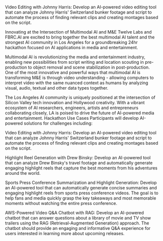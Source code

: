
Video Editing with Johnny Harris: Develop an AI-powered video editing tool that can analyze Johnny Harris' Switzerland bunker footage and script to automate the process of finding relevant clips and creating montages based on the script.



​Innovating at the Intersection of Multimodal AI and M&E
​Twelve Labs and FBRC.AI are excited to bring together the best multimodal AI talent and the strongest AI community in Los Angeles for a groundbreaking 24hr hackathon focused on AI applications in media and entertainment.

​Multimodal AI is revolutionizing the media and entertainment industry, enabling new possibilities from script writing and location scouting in pre-production to object removal and scene stabilization in post-production. One of the most innovative and powerful ways that multimodal AI is transforming M&E is through video understanding - allowing computers to interpret video with the same nuanced context as humans by analyzing visual, audio, textual and other data types together.

​The Los Angeles AI community is uniquely positioned at the intersection of Silicon Valley tech innovation and Hollywood creativity. With a vibrant ecosystem of AI researchers, engineers, artists and entrepreneurs collaborating closely, LA is poised to drive the future of AI-powered media and entertainment.
​Hackathon Use Cases
​Participants will develop AI-powered solutions for challenges including:

​Video Editing with Johnny Harris: Develop an AI-powered video editing tool that can analyze Johnny Harris' Switzerland bunker footage and script to automate the process of finding relevant clips and creating montages based on the script.

​Highlight Reel Generation with Drew Binsky: Develop an AI-powered tool that can analyze Drew Binsky's travel footage and automatically generate engaging highlight reels that capture the best moments from his adventures around the world.

​Sports Press Conference Summarization and Highlight Generation: Develop an AI-powered tool that can automatically generate concise summaries and engaging highlight reels from sports press conference videos. The goal is to help fans and media quickly grasp the key takeaways and most memorable moments without watching the entire press conference.

​AWS-Powered Video Q&A Chatbot with RAG: Develop an AI-powered chatbot that can answer questions about a library of movie and TV show trailers using the RAG (Retrieval-Augmented Generation) approach. The chatbot should provide an engaging and informative Q&A experience for users interested in learning more about upcoming releases.
